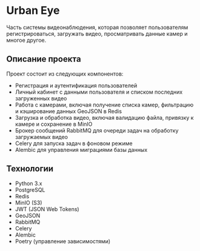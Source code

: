 # Urban Eye
Часть системы видеонаблюдения, которая позволяет пользователям регистрироваться, загружать видео, просматривать данные камер и многое другое.

## Описание проекта
Проект состоит из следующих компонентов:
* Регистрация и аутентификация пользователей
* Личный кабинет с данными пользователя и списком последних загруженных видео
* Работа с камерами, включая получение списка камер, фильтрацию и кэширование данных GeoJSON в Redis
* Загрузка и обработка видео, включая валидацию файла, привязку к камере и сохранение в MinIO
* Брокер сообщений RabbitMQ для очереди задач на обработку загружаемых видео
* Celery для запуска задач в фоновом режиме
* Alembic для управления миграциями базы данных

## Технологии
* Python 3.x
* PostgreSQL
* Redis
* MinIO (S3)
* JWT (JSON Web Tokens)
* GeoJSON
* RabbitMQ
* Celery
* Alembic
* Poetry (управление зависимостями)
